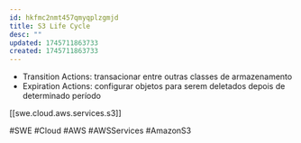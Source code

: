 ```yaml
---
id: hkfmc2nmt457qmyqplzgmjd
title: S3 Life Cycle
desc: ""
updated: 1745711863733
created: 1745711863733
---
```


- Transition Actions: transacionar entre outras classes de armazenamento
- Expiration Actions: configurar objetos para serem deletados depois de determinado período

[[swe.cloud.aws.services.s3]]

#SWE #Cloud #AWS #AWSServices #AmazonS3
